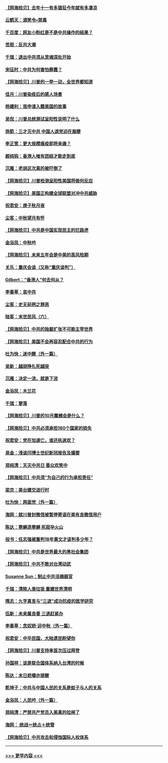 #### [【网海拾贝】去年十一有多猖狂今年就有多凄凉](../pages/nsc993/n12463649.md?t=10100102) 
#### [云鹤天：调笑令▪禁毒](../pages/nsc993/n12462975.md?t=10100102) 
#### [千百度：网友小粉红是不是中共操作的结果？](../pages/nsc993/n12461025.md?t=10100102) 
#### [苦胆：反共大潮](../pages/nsc993/n12459469.md?t=10100102) 
#### [千瑞：退出中共须从灵魂深处开始](../pages/nsc993/n12459437.md?t=10100102) 
#### [宋征时：中共为何害怕蔡霞？](../pages/nsc993/n12459097.md?t=10100102) 
#### [【网海拾贝】川普的一举一动，全世界都知道](../pages/nsc993/n12458825.md?t=10100102) 
#### [佳月：川普染疫后的感人场景](../pages/nsc993/n12456994.md?t=10100102) 
#### [杨建利：我申请入籍美国的故事](../pages/nsc993/n12455635.md?t=10100102) 
#### [吴侃：川普总统测试呈阳性说明了什么](../pages/nsc993/n12451869.md?t=10100102) 
#### [扬箭：三才灭中共 中国人退党迫在眉睫](../pages/nsc993/n12451842.md?t=10100102) 
#### [李正宽：更大规模瘟疫即将来袭？](../pages/nsc993/n12451455.md?t=10100102) 
#### [颜纯钩：香港人唯有团结才能走到底](../pages/nsc993/n12450870.md?t=10100102) 
#### [沉雁：老胡这次真的被吓倒了](../pages/nsc993/n12449796.md?t=10100102) 
#### [【网海拾贝】川普检测呈阳性美国将做何反应](../pages/nsc993/n12449042.md?t=10100102) 
#### [【网海拾贝】美国正构建全球联盟对冲中共威胁](../pages/nsc993/n12446580.md?t=10100102) 
#### [祝君安：庚子秋月夜](../pages/nsc993/n12445870.md?t=10100102) 
#### [尘客：中秋望月有怀](../pages/nsc993/n12444632.md?t=10100102) 
#### [【网海拾贝】中共是中国实现民主的拦路虎](../pages/nsc993/n12443573.md?t=10100102) 
#### [金浴凤：中秋吟](../pages/nsc993/n12441773.md?t=10100102) 
#### [【网海拾贝】未来五年会是中美的高风险期](../pages/nsc993/n12440760.md?t=10100102) 
#### [关乐：重庆会谈（又称“重庆谈判”）](../pages/nsc993/n12437525.md?t=10100102) 
#### [Gilbert：“香港人”何去何从？](../pages/nsc993/n12435894.md?t=10100102) 
#### [李春草：哀中共](../pages/nsc993/n12435874.md?t=10100102) 
#### [尘客：史无前例之罪恶](../pages/nsc993/n12435762.md?t=10100102) 
#### [陆客：末世民风（六）](../pages/nsc993/n12435354.md?t=10100102) 
#### [【网海拾贝】中共的独裁扩张不可能主宰世界](../pages/nsc993/n12435151.md?t=10100102) 
#### [【网海拾贝】美国不会再容忍配合中共的行为](../pages/nsc993/n12433808.md?t=10100102) 
#### [吐为快：迷中醒（外一篇）](../pages/nsc993/n12433585.md?t=10100102) 
#### [吴新：越胡挣扎死越突](../pages/nsc993/n12433562.md?t=10100102) 
#### [沉雁：决定一流，就是下流](../pages/nsc993/n12432128.md?t=10100102) 
#### [金浴凤：木兰花](../pages/nsc993/n12432124.md?t=10100102) 
#### [千瑞：寥落](../pages/nsc993/n12432071.md?t=10100102) 
#### [【网海拾贝】川普的10月震撼会是什么？](../pages/nsc993/n12431624.md?t=10100102) 
#### [【网海拾贝】中共必须承担180个国家的损失](../pages/nsc993/n12428893.md?t=10100102) 
#### [祝君安：党在加速亡，谁还执迷欢？](../pages/nsc993/n12428652.md?t=10100102) 
#### [易金：浅谈闫博士世纪新冠报告及撮要](../pages/nsc993/n12426822.md?t=10100102) 
#### [郑纯清：天灭中共日 善众欢笑中](../pages/nsc993/n12426784.md?t=10100102) 
#### [【网海拾贝】中共须“为自己的行为承担责任”](../pages/nsc993/n12426067.md?t=10100102) 
#### [梁京：美台建交进行时](../pages/nsc993/n12424066.md?t=10100102) 
#### [吐为快：两面党（外一篇）](../pages/nsc993/n12424043.md?t=10100102) 
#### [海网：就川普封微信被暂停寄语在美有良微信用户](../pages/nsc993/n12424021.md?t=10100102) 
#### [陈达：寒蝉造寒蝉 死寂孕火山](../pages/nsc993/n12423958.md?t=10100102) 
#### [投书：任志强被重判18年黄文才该判多少年？](../pages/nsc993/n12423672.md?t=10100102) 
#### [【网海拾贝】中共是世界最大的黑社会集团](../pages/nsc993/n12423543.md?t=10100102) 
#### [【网海拾贝】中共不敢对台湾动武](../pages/nsc993/n12421418.md?t=10100102) 
#### [Susanne Sun：制止中共活摘器官](../pages/nsc993/n12419654.md?t=10100102) 
#### [千瑞：清除人类垃圾 重建世界清明](../pages/nsc993/n12419414.md?t=10100102) 
#### [隋志：九字真言与“三退”成功抗疫的医学研究](../pages/nsc993/n12419248.md?t=10100102) 
#### [伍新：未来属良善 三退赶紧办](../pages/nsc993/n12418496.md?t=10100102) 
#### [李春草：念奴娇·迎中秋（外一篇）](../pages/nsc993/n12418465.md?t=10100102) 
#### [祝君安：中华民国，大陆遗民盼望你](../pages/nsc993/n12418089.md?t=10100102) 
#### [【网海拾贝】川普支持率首次压过拜登](../pages/nsc993/n12418050.md?t=10100102) 
#### [孙国祥：该是联合国体系纳入台湾的时候](../pages/nsc993/n12417369.md?t=10100102) 
#### [陈达：末日悲嚎亦提醒](../pages/nsc993/n12416736.md?t=10100102) 
#### [乾坤子：中共与中国人民的关系是蚊子与人的关系](../pages/nsc993/n12416632.md?t=10100102) 
#### [金浴凤：人民吟（外一篇）](../pages/nsc993/n12416567.md?t=10100102) 
#### [郑纯清：严禁共产党员入美真的拉闸了](../pages/nsc993/n12416550.md?t=10100102) 
#### [海网： 统战＝统占＋统管](../pages/nsc993/n12416404.md?t=10100102) 
#### [【网海拾贝】中共攻击和侵蚀国际人权体系](../pages/nsc993/n12416250.md?t=10100102) 

----
#### [ >>> 更早内容 <<< ](../indexes/nsc993-earlier.md)
